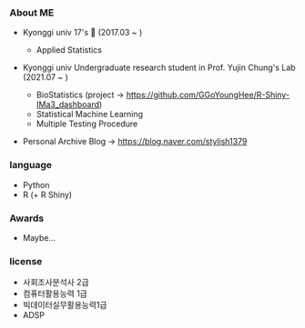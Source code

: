 ### About ME

- Kyonggi univ 17's 🏫 (2017.03 ~ )
	- Applied Statistics

- Kyonggi univ Undergraduate research student in Prof. Yujin Chung's Lab (2021.07 ~ )
	- BioStatistics (project -> https://github.com/GGoYoungHee/R-Shiny-IMa3_dashboard)
	- Statistical Machine Learning
	- Multiple Testing Procedure

- Personal Archive Blog -> https://blog.naver.com/stylish1379

### language

- Python
- R (+ R Shiny)

### Awards

- Maybe...

### license

- 사회조사분석사 2급
- 컴퓨터활용능력 1급
- 빅데이터실무활용능력1급
- ADSP

